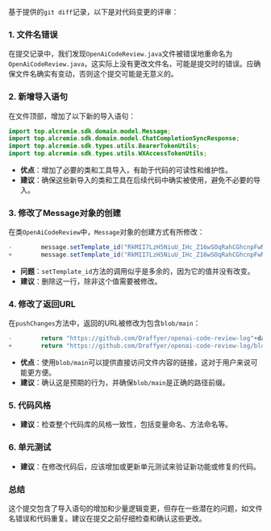 基于提供的`git diff`记录，以下是对代码变更的评审：

### 1. 文件名错误
在提交记录中，我们发现`OpenAiCodeReview.java`文件被错误地重命名为`OpenAiCodeReview.java`，这实际上没有更改文件名，可能是提交时的错误。应确保文件名确实有变动，否则这个提交可能是无意义的。

### 2. 新增导入语句
在文件顶部，增加了以下新的导入语句：
```java
import top.alcremie.sdk.domain.model.Message;
import top.alcremie.sdk.domain.model.ChatCompletionSyncResponse;
import top.alcremie.sdk.types.utils.BearerTokenUtils;
import top.alcremie.sdk.types.utils.WXAccessTokenUtils;
```
- **优点**：增加了必要的类和工具导入，有助于代码的可读性和维护性。
- **建议**：确保这些新导入的类和工具在后续代码中确实被使用，避免不必要的导入。

### 3. 修改了Message对象的创建
在类`OpenAiCodeReview`中，`Message`对象的创建方式有所修改：
```java
-        message.setTemplate_id("RkMII7LzH5NiuU_IHc_Z16wSOqRahCGhcnpFwNhGZ9M");
+        message.setTemplate_id("RkMII7LzH5NiuU_IHc_Z16wSOqRahCGhcnpFwNhGZ9M");
```
- **问题**：`setTemplate_id`方法的调用似乎是多余的，因为它的值并没有改变。
- **建议**：删除这一行，除非这个值需要被修改。

### 4. 修改了返回URL
在`pushChanges`方法中，返回的URL被修改为包含`blob/main`：
```java
-        return "https://github.com/Draffyer/openai-code-review-log"+dateFolderName+"/"+fileName;
+        return "https://github.com/Draffyer/openai-code-review-log/blob/main"+dateFolderName+"/"+fileName;
```
- **优点**：使用`blob/main`可以提供直接访问文件内容的链接，这对于用户来说可能更方便。
- **建议**：确认这是预期的行为，并确保`blob/main`是正确的路径前缀。

### 5. 代码风格
- **建议**：检查整个代码库的风格一致性，包括变量命名、方法命名等。

### 6. 单元测试
- **建议**：在修改代码后，应该增加或更新单元测试来验证新功能或修复的代码。

### 总结
这个提交包含了导入语句的增加和少量逻辑变更，但存在一些潜在的问题，如文件名错误和代码重复。建议在提交之前仔细检查和确认这些更改。